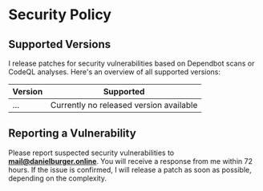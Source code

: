 # Security Policy

## Supported Versions

I release patches for security vulnerabilities based on Dependbot scans or CodeQL analyses. Here's an overview of all supported versions:

| Version | Supported                               |
| ------- | --------------------------------------- |
| …       | Currently no released version available |

## Reporting a Vulnerability

Please report suspected security vulnerabilities to **[mail@danielburger.online](mailto:mail@danielburger.online)**. You will receive a response from me within 72 hours. If the issue is confirmed, I will release a patch as soon as possible, depending on the complexity.
